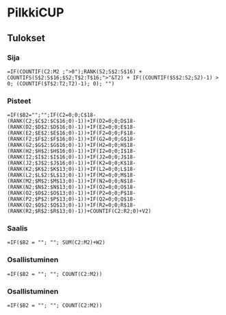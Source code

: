 # PilkkiCUP

## Tulokset


### Sija

``` EXCEL
=IF(COUNTIF(C2:M2 ;">0");RANK(S2;S$2:S$16) + COUNTIFS(S$2:S$16;$S2;T$2:T$16;">"&T2) + IF((COUNTIF($S$2:S2;S2)-1) > 0; (COUNTIF($T$2:T2;T2)-1); 0); "")
```

### Pisteet

``` EXCEL
=IF($B2="";"";IF(C2=0;0;C$18-(RANK(C2;$C$2:$C$16;0)-1))+IF(D2=0;0;D$18-(RANK(D2;$D$2:$D$16;0)-1))+IF(E2=0;0;E$18-(RANK(E2;$E$2:$E$16;0)-1))+IF(F2=0;0;F$18-(RANK(F2;$F$2:$F$16;0)-1))+IF(G2=0;0;G$18-(RANK(G2;$G$2:$G$16;0)-1))+IF(H2=0;0;H$18-(RANK(H2;$H$2:$H$16;0)-1))+IF(I2=0;0;I$18-(RANK(I2;$I$2:$I$16;0)-1))+IF(J2=0;0;J$18-(RANK(J2;$J$2:$J$16;0)-1))+IF(K2=0;0;K$18-(RANK(K2;$K$2:$K$13;0)-1))+IF(L2=0;0;L$18-(RANK(L2;$L$2:$L$13;0)-1))+IF(M2=0;0;M$18-(RANK(M2;$M$2:$M$13;0)-1))+IF(N2=0;0;N$18-(RANK(N2;$N$2:$N$13;0)-1))+IF(O2=0;0;O$18-(RANK(O2;$O$2:$O$13;0)-1))+IF(P2=0;0;P$18-(RANK(P2;$P$2:$P$13;0)-1))+IF(Q2=0;0;Q$18-(RANK(Q2;$Q$2:$Q$13;0)-1))+IF(R2=0;0;R$18-(RANK(R2;$R$2:$R$13;0)-1))+COUNTIF(C2:R2;0)+V2)
```

### Saalis

``` EXCEL
=IF($B2 = ""; ""; SUM(C2:M2)+W2)
```

### Osallistuminen

``` EXCEL
=IF($B2 = ""; ""; COUNT(C2:M2))
```

### Osallistuminen

``` EXCEL
=IF($B2 = ""; ""; COUNT(C2:M2))
```
